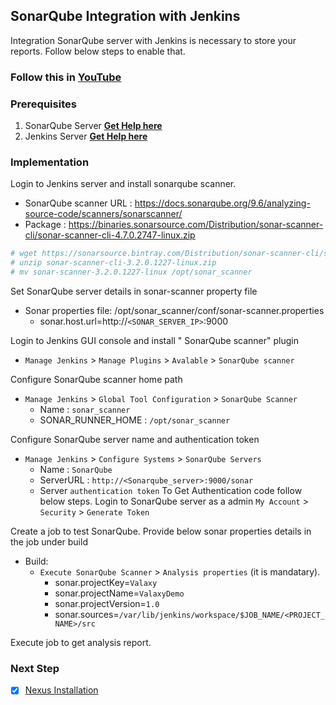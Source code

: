 
## SonarQube Integration with Jenkins

Integration SonarQube server with Jenkins is necessary to store your reports. Follow below steps to enable that.
### Follow this in **[YouTube](https://www.youtube.com/watch?v=k-3krTRuAFA)**

### Prerequisites
1. SonarQube Server **[Get Help here](https://www.youtube.com/watch?v=zRQrcAi9UdU)**
1. Jenkins Server  **[Get Help here](https://www.youtube.com/watch?v=M32O4Yv0ANc)**

### Implementation

Login to Jenkins server and install sonarqube scanner. 

- SonarQube scanner URL : https://docs.sonarqube.org/9.6/analyzing-source-code/scanners/sonarscanner/
- Package : https://binaries.sonarsource.com/Distribution/sonar-scanner-cli/sonar-scanner-cli-4.7.0.2747-linux.zip

```sh 
# wget https://sonarsource.bintray.com/Distribution/sonar-scanner-cli/sonar-scanner-cli-3.2.0.1227-linux.zip
# unzip sonar-scanner-cli-3.2.0.1227-linux.zip
# mv sonar-scanner-3.2.0.1227-linux /opt/sonar_scanner 
```

Set SonarQube server details in sonar-scanner property file 

 - Sonar properties file: /opt/sonar_scanner/conf/sonar-scanner.properties
   - sonar.host.url=http://`<SONAR_SERVER_IP>`:9000

Login to Jenkins GUI console and install " SonarQube scanner" plugin

 - `Manage Jenkins` > `Manage Plugins` > `Avalable` > `SonarQube scanner` 

Configure SonarQube scanner home path

- `Manage Jenkins` > `Global Tool Configuration` > `SonarQube Scanner` 
   - Name  : `sonar_scanner`
   - SONAR_RUNNER_HOME : `/opt/sonar_scanner`

Configure SonarQube server name and authentication token 
- `Manage Jenkins` > `Configure Systems` > `SonarQube Servers`
    - Name : `SonarQube`
	- ServerURL : `http://<Sonarqube_server>:9000/sonar`
	- Server `authentication token`
To Get Authentication code follow below steps.
	Login to SonarQube server as a admin  `My Account` > `Security` > `Generate Token`

Create a job to test SonarQube. Provide below sonar properties details in the job under build 
- Build:
  - `Execute SonarQube Scanner` > `Analysis properties`  (it is mandatary).  
     - sonar.projectKey=`Valaxy`
     - sonar.projectName=`ValaxyDemo`
     - sonar.projectVersion=`1.0`
     - sonar.sources=`/var/lib/jenkins/workspace/$JOB_NAME/<PROJECT_NAME>/src`

Execute job to get analysis report. 

### Next Step
- [x] [Nexus Installation](https://www.youtube.com/watch?v=83AGz9huJGo)
